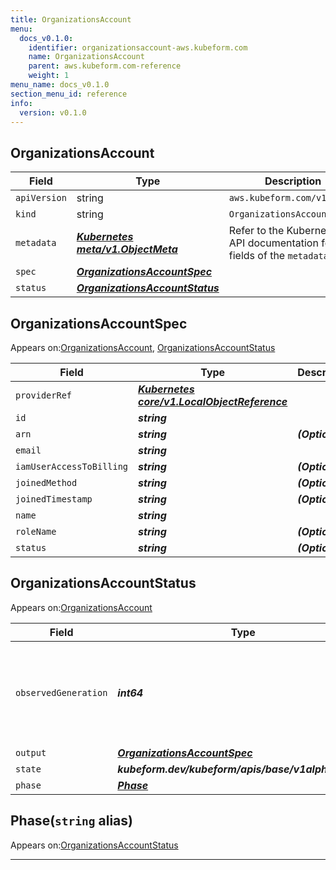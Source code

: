 ```yaml
---
title: OrganizationsAccount
menu:
  docs_v0.1.0:
    identifier: organizationsaccount-aws.kubeform.com
    name: OrganizationsAccount
    parent: aws.kubeform.com-reference
    weight: 1
menu_name: docs_v0.1.0
section_menu_id: reference
info:
  version: v0.1.0
---
```


## OrganizationsAccount
| Field | Type | Description |
| ------ | ----- | ----------- |
| `apiVersion` | string | `aws.kubeform.com/v1alpha1` |
|    `kind` | string | `OrganizationsAccount` |
| `metadata` | ***[Kubernetes meta/v1.ObjectMeta](https://kubernetes.io/docs/reference/generated/kubernetes-api/v1.13/#objectmeta-v1-meta)***|Refer to the Kubernetes API documentation for the fields of the `metadata` field.|
| `spec` | ***[OrganizationsAccountSpec](#organizationsaccountspec)***||
| `status` | ***[OrganizationsAccountStatus](#organizationsaccountstatus)***||
## OrganizationsAccountSpec

Appears on:[OrganizationsAccount](#organizationsaccount), [OrganizationsAccountStatus](#organizationsaccountstatus)

| Field | Type | Description |
| ------ | ----- | ----------- |
| `providerRef` | ***[Kubernetes core/v1.LocalObjectReference](https://kubernetes.io/docs/reference/generated/kubernetes-api/v1.13/#localobjectreference-v1-core)***||
| `id` | ***string***||
| `arn` | ***string***| ***(Optional)*** |
| `email` | ***string***||
| `iamUserAccessToBilling` | ***string***| ***(Optional)*** |
| `joinedMethod` | ***string***| ***(Optional)*** |
| `joinedTimestamp` | ***string***| ***(Optional)*** |
| `name` | ***string***||
| `roleName` | ***string***| ***(Optional)*** |
| `status` | ***string***| ***(Optional)*** |
## OrganizationsAccountStatus

Appears on:[OrganizationsAccount](#organizationsaccount)

| Field | Type | Description |
| ------ | ----- | ----------- |
| `observedGeneration` | ***int64***| ***(Optional)*** Resource generation, which is updated on mutation by the API Server.|
| `output` | ***[OrganizationsAccountSpec](#organizationsaccountspec)***| ***(Optional)*** |
| `state` | ***kubeform.dev/kubeform/apis/base/v1alpha1.State***| ***(Optional)*** |
| `phase` | ***[Phase](#phase)***| ***(Optional)*** |
## Phase(`string` alias)

Appears on:[OrganizationsAccountStatus](#organizationsaccountstatus)

---
